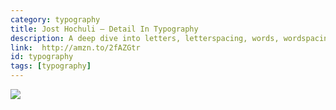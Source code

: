 ```yaml
---
category: typography
title: Jost Hochuli — Detail In Typography
description: A deep dive into letters, letterspacing, words, wordspacing, lines, and columns.
link:  http://amzn.to/2fAZGtr
id: typography
tags: [typography]
---
```

<a target="_blank"  href="https://www.amazon.com/gp/product/2917855665/ref=as_li_tl?ie=UTF8&camp=1789&creative=9325&creativeASIN=2917855665&linkCode=as2&tag=compassofdesi-20&linkId=123569ef2144e29635e3f6520086d14b"><img border="0" src="//ws-na.amazon-adsystem.com/widgets/q?_encoding=UTF8&MarketPlace=US&ASIN=2917855665&ServiceVersion=20070822&ID=AsinImage&WS=1&Format=_SL250_&tag=compassofdesi-20" ></a><img src="//ir-na.amazon-adsystem.com/e/ir?t=compassofdesi-20&l=am2&o=1&a=2917855665" width="1" height="1" border="0" alt="" style="border:none !important; margin:0px !important;" />
